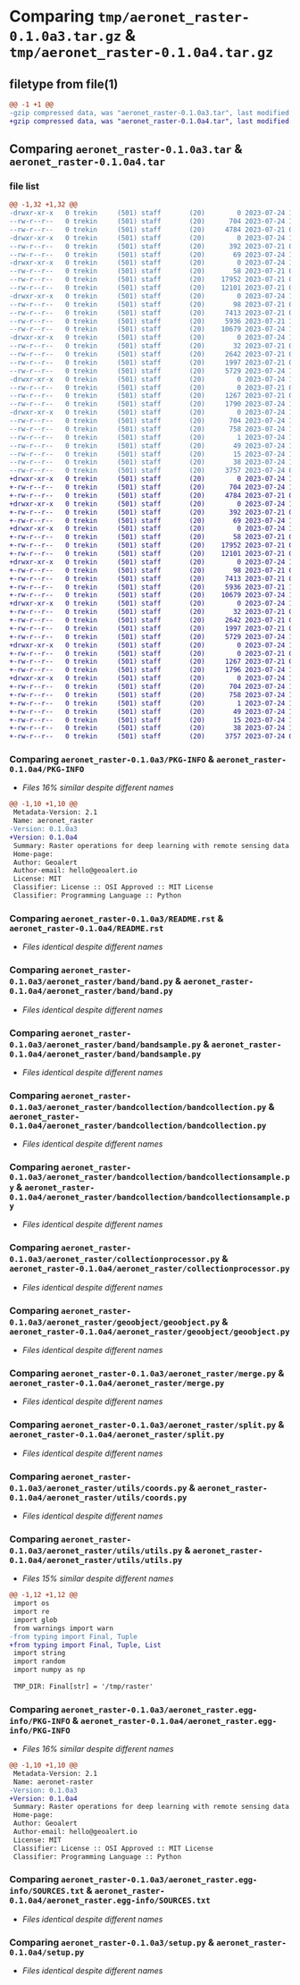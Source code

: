 # Comparing `tmp/aeronet_raster-0.1.0a3.tar.gz` & `tmp/aeronet_raster-0.1.0a4.tar.gz`

## filetype from file(1)

```diff
@@ -1 +1 @@
-gzip compressed data, was "aeronet_raster-0.1.0a3.tar", last modified: Mon Jul 24 13:13:24 2023, max compression
+gzip compressed data, was "aeronet_raster-0.1.0a4.tar", last modified: Mon Jul 24 13:30:39 2023, max compression
```

## Comparing `aeronet_raster-0.1.0a3.tar` & `aeronet_raster-0.1.0a4.tar`

### file list

```diff
@@ -1,32 +1,32 @@
-drwxr-xr-x   0 trekin     (501) staff       (20)        0 2023-07-24 13:13:24.549836 aeronet_raster-0.1.0a3/
--rw-r--r--   0 trekin     (501) staff       (20)      704 2023-07-24 13:13:24.548196 aeronet_raster-0.1.0a3/PKG-INFO
--rw-r--r--   0 trekin     (501) staff       (20)     4784 2023-07-21 05:30:39.000000 aeronet_raster-0.1.0a3/README.rst
-drwxr-xr-x   0 trekin     (501) staff       (20)        0 2023-07-24 13:13:24.535620 aeronet_raster-0.1.0a3/aeronet_raster/
--rw-r--r--   0 trekin     (501) staff       (20)      392 2023-07-21 05:30:39.000000 aeronet_raster-0.1.0a3/aeronet_raster/__init__.py
--rw-r--r--   0 trekin     (501) staff       (20)       69 2023-07-24 13:12:38.000000 aeronet_raster-0.1.0a3/aeronet_raster/__version__.py
-drwxr-xr-x   0 trekin     (501) staff       (20)        0 2023-07-24 13:13:24.541167 aeronet_raster-0.1.0a3/aeronet_raster/band/
--rw-r--r--   0 trekin     (501) staff       (20)       58 2023-07-21 05:30:39.000000 aeronet_raster-0.1.0a3/aeronet_raster/band/__init__.py
--rw-r--r--   0 trekin     (501) staff       (20)    17952 2023-07-21 05:30:39.000000 aeronet_raster-0.1.0a3/aeronet_raster/band/band.py
--rw-r--r--   0 trekin     (501) staff       (20)    12101 2023-07-21 05:30:39.000000 aeronet_raster-0.1.0a3/aeronet_raster/band/bandsample.py
-drwxr-xr-x   0 trekin     (501) staff       (20)        0 2023-07-24 13:13:24.543307 aeronet_raster-0.1.0a3/aeronet_raster/bandcollection/
--rw-r--r--   0 trekin     (501) staff       (20)       98 2023-07-21 05:30:39.000000 aeronet_raster-0.1.0a3/aeronet_raster/bandcollection/__init__.py
--rw-r--r--   0 trekin     (501) staff       (20)     7413 2023-07-21 05:30:39.000000 aeronet_raster-0.1.0a3/aeronet_raster/bandcollection/bandcollection.py
--rw-r--r--   0 trekin     (501) staff       (20)     5936 2023-07-21 14:48:40.000000 aeronet_raster-0.1.0a3/aeronet_raster/bandcollection/bandcollectionsample.py
--rw-r--r--   0 trekin     (501) staff       (20)    10679 2023-07-24 13:11:22.000000 aeronet_raster-0.1.0a3/aeronet_raster/collectionprocessor.py
-drwxr-xr-x   0 trekin     (501) staff       (20)        0 2023-07-24 13:13:24.544670 aeronet_raster-0.1.0a3/aeronet_raster/geoobject/
--rw-r--r--   0 trekin     (501) staff       (20)       32 2023-07-21 05:30:39.000000 aeronet_raster-0.1.0a3/aeronet_raster/geoobject/__init__.py
--rw-r--r--   0 trekin     (501) staff       (20)     2642 2023-07-21 05:30:39.000000 aeronet_raster-0.1.0a3/aeronet_raster/geoobject/geoobject.py
--rw-r--r--   0 trekin     (501) staff       (20)     1997 2023-07-21 05:30:39.000000 aeronet_raster-0.1.0a3/aeronet_raster/merge.py
--rw-r--r--   0 trekin     (501) staff       (20)     5729 2023-07-24 13:07:04.000000 aeronet_raster-0.1.0a3/aeronet_raster/split.py
-drwxr-xr-x   0 trekin     (501) staff       (20)        0 2023-07-24 13:13:24.546533 aeronet_raster-0.1.0a3/aeronet_raster/utils/
--rw-r--r--   0 trekin     (501) staff       (20)        0 2023-07-21 05:30:39.000000 aeronet_raster-0.1.0a3/aeronet_raster/utils/__init__.py
--rw-r--r--   0 trekin     (501) staff       (20)     1267 2023-07-21 05:30:39.000000 aeronet_raster-0.1.0a3/aeronet_raster/utils/coords.py
--rw-r--r--   0 trekin     (501) staff       (20)     1790 2023-07-24 13:11:22.000000 aeronet_raster-0.1.0a3/aeronet_raster/utils/utils.py
-drwxr-xr-x   0 trekin     (501) staff       (20)        0 2023-07-24 13:13:24.539034 aeronet_raster-0.1.0a3/aeronet_raster.egg-info/
--rw-r--r--   0 trekin     (501) staff       (20)      704 2023-07-24 13:13:24.000000 aeronet_raster-0.1.0a3/aeronet_raster.egg-info/PKG-INFO
--rw-r--r--   0 trekin     (501) staff       (20)      758 2023-07-24 13:13:24.000000 aeronet_raster-0.1.0a3/aeronet_raster.egg-info/SOURCES.txt
--rw-r--r--   0 trekin     (501) staff       (20)        1 2023-07-24 13:13:24.000000 aeronet_raster-0.1.0a3/aeronet_raster.egg-info/dependency_links.txt
--rw-r--r--   0 trekin     (501) staff       (20)       49 2023-07-24 13:13:24.000000 aeronet_raster-0.1.0a3/aeronet_raster.egg-info/requires.txt
--rw-r--r--   0 trekin     (501) staff       (20)       15 2023-07-24 13:13:24.000000 aeronet_raster-0.1.0a3/aeronet_raster.egg-info/top_level.txt
--rw-r--r--   0 trekin     (501) staff       (20)       38 2023-07-24 13:13:24.550073 aeronet_raster-0.1.0a3/setup.cfg
--rw-r--r--   0 trekin     (501) staff       (20)     3757 2023-07-24 06:59:44.000000 aeronet_raster-0.1.0a3/setup.py
+drwxr-xr-x   0 trekin     (501) staff       (20)        0 2023-07-24 13:30:39.545996 aeronet_raster-0.1.0a4/
+-rw-r--r--   0 trekin     (501) staff       (20)      704 2023-07-24 13:30:39.544285 aeronet_raster-0.1.0a4/PKG-INFO
+-rw-r--r--   0 trekin     (501) staff       (20)     4784 2023-07-21 05:30:39.000000 aeronet_raster-0.1.0a4/README.rst
+drwxr-xr-x   0 trekin     (501) staff       (20)        0 2023-07-24 13:30:39.531464 aeronet_raster-0.1.0a4/aeronet_raster/
+-rw-r--r--   0 trekin     (501) staff       (20)      392 2023-07-21 05:30:39.000000 aeronet_raster-0.1.0a4/aeronet_raster/__init__.py
+-rw-r--r--   0 trekin     (501) staff       (20)       69 2023-07-24 13:30:18.000000 aeronet_raster-0.1.0a4/aeronet_raster/__version__.py
+drwxr-xr-x   0 trekin     (501) staff       (20)        0 2023-07-24 13:30:39.537522 aeronet_raster-0.1.0a4/aeronet_raster/band/
+-rw-r--r--   0 trekin     (501) staff       (20)       58 2023-07-21 05:30:39.000000 aeronet_raster-0.1.0a4/aeronet_raster/band/__init__.py
+-rw-r--r--   0 trekin     (501) staff       (20)    17952 2023-07-21 05:30:39.000000 aeronet_raster-0.1.0a4/aeronet_raster/band/band.py
+-rw-r--r--   0 trekin     (501) staff       (20)    12101 2023-07-21 05:30:39.000000 aeronet_raster-0.1.0a4/aeronet_raster/band/bandsample.py
+drwxr-xr-x   0 trekin     (501) staff       (20)        0 2023-07-24 13:30:39.539547 aeronet_raster-0.1.0a4/aeronet_raster/bandcollection/
+-rw-r--r--   0 trekin     (501) staff       (20)       98 2023-07-21 05:30:39.000000 aeronet_raster-0.1.0a4/aeronet_raster/bandcollection/__init__.py
+-rw-r--r--   0 trekin     (501) staff       (20)     7413 2023-07-21 05:30:39.000000 aeronet_raster-0.1.0a4/aeronet_raster/bandcollection/bandcollection.py
+-rw-r--r--   0 trekin     (501) staff       (20)     5936 2023-07-21 14:48:40.000000 aeronet_raster-0.1.0a4/aeronet_raster/bandcollection/bandcollectionsample.py
+-rw-r--r--   0 trekin     (501) staff       (20)    10679 2023-07-24 13:11:22.000000 aeronet_raster-0.1.0a4/aeronet_raster/collectionprocessor.py
+drwxr-xr-x   0 trekin     (501) staff       (20)        0 2023-07-24 13:30:39.540766 aeronet_raster-0.1.0a4/aeronet_raster/geoobject/
+-rw-r--r--   0 trekin     (501) staff       (20)       32 2023-07-21 05:30:39.000000 aeronet_raster-0.1.0a4/aeronet_raster/geoobject/__init__.py
+-rw-r--r--   0 trekin     (501) staff       (20)     2642 2023-07-21 05:30:39.000000 aeronet_raster-0.1.0a4/aeronet_raster/geoobject/geoobject.py
+-rw-r--r--   0 trekin     (501) staff       (20)     1997 2023-07-21 05:30:39.000000 aeronet_raster-0.1.0a4/aeronet_raster/merge.py
+-rw-r--r--   0 trekin     (501) staff       (20)     5729 2023-07-24 13:07:04.000000 aeronet_raster-0.1.0a4/aeronet_raster/split.py
+drwxr-xr-x   0 trekin     (501) staff       (20)        0 2023-07-24 13:30:39.542466 aeronet_raster-0.1.0a4/aeronet_raster/utils/
+-rw-r--r--   0 trekin     (501) staff       (20)        0 2023-07-21 05:30:39.000000 aeronet_raster-0.1.0a4/aeronet_raster/utils/__init__.py
+-rw-r--r--   0 trekin     (501) staff       (20)     1267 2023-07-21 05:30:39.000000 aeronet_raster-0.1.0a4/aeronet_raster/utils/coords.py
+-rw-r--r--   0 trekin     (501) staff       (20)     1796 2023-07-24 13:27:46.000000 aeronet_raster-0.1.0a4/aeronet_raster/utils/utils.py
+drwxr-xr-x   0 trekin     (501) staff       (20)        0 2023-07-24 13:30:39.535404 aeronet_raster-0.1.0a4/aeronet_raster.egg-info/
+-rw-r--r--   0 trekin     (501) staff       (20)      704 2023-07-24 13:30:39.000000 aeronet_raster-0.1.0a4/aeronet_raster.egg-info/PKG-INFO
+-rw-r--r--   0 trekin     (501) staff       (20)      758 2023-07-24 13:30:39.000000 aeronet_raster-0.1.0a4/aeronet_raster.egg-info/SOURCES.txt
+-rw-r--r--   0 trekin     (501) staff       (20)        1 2023-07-24 13:30:39.000000 aeronet_raster-0.1.0a4/aeronet_raster.egg-info/dependency_links.txt
+-rw-r--r--   0 trekin     (501) staff       (20)       49 2023-07-24 13:30:39.000000 aeronet_raster-0.1.0a4/aeronet_raster.egg-info/requires.txt
+-rw-r--r--   0 trekin     (501) staff       (20)       15 2023-07-24 13:30:39.000000 aeronet_raster-0.1.0a4/aeronet_raster.egg-info/top_level.txt
+-rw-r--r--   0 trekin     (501) staff       (20)       38 2023-07-24 13:30:39.546212 aeronet_raster-0.1.0a4/setup.cfg
+-rw-r--r--   0 trekin     (501) staff       (20)     3757 2023-07-24 06:59:44.000000 aeronet_raster-0.1.0a4/setup.py
```

### Comparing `aeronet_raster-0.1.0a3/PKG-INFO` & `aeronet_raster-0.1.0a4/PKG-INFO`

 * *Files 16% similar despite different names*

```diff
@@ -1,10 +1,10 @@
 Metadata-Version: 2.1
 Name: aeronet_raster
-Version: 0.1.0a3
+Version: 0.1.0a4
 Summary: Raster operations for deep learning with remote sensing data. Based on Rasterio.
 Home-page: 
 Author: Geoalert
 Author-email: hello@geoalert.io
 License: MIT
 Classifier: License :: OSI Approved :: MIT License
 Classifier: Programming Language :: Python
```

### Comparing `aeronet_raster-0.1.0a3/README.rst` & `aeronet_raster-0.1.0a4/README.rst`

 * *Files identical despite different names*

### Comparing `aeronet_raster-0.1.0a3/aeronet_raster/band/band.py` & `aeronet_raster-0.1.0a4/aeronet_raster/band/band.py`

 * *Files identical despite different names*

### Comparing `aeronet_raster-0.1.0a3/aeronet_raster/band/bandsample.py` & `aeronet_raster-0.1.0a4/aeronet_raster/band/bandsample.py`

 * *Files identical despite different names*

### Comparing `aeronet_raster-0.1.0a3/aeronet_raster/bandcollection/bandcollection.py` & `aeronet_raster-0.1.0a4/aeronet_raster/bandcollection/bandcollection.py`

 * *Files identical despite different names*

### Comparing `aeronet_raster-0.1.0a3/aeronet_raster/bandcollection/bandcollectionsample.py` & `aeronet_raster-0.1.0a4/aeronet_raster/bandcollection/bandcollectionsample.py`

 * *Files identical despite different names*

### Comparing `aeronet_raster-0.1.0a3/aeronet_raster/collectionprocessor.py` & `aeronet_raster-0.1.0a4/aeronet_raster/collectionprocessor.py`

 * *Files identical despite different names*

### Comparing `aeronet_raster-0.1.0a3/aeronet_raster/geoobject/geoobject.py` & `aeronet_raster-0.1.0a4/aeronet_raster/geoobject/geoobject.py`

 * *Files identical despite different names*

### Comparing `aeronet_raster-0.1.0a3/aeronet_raster/merge.py` & `aeronet_raster-0.1.0a4/aeronet_raster/merge.py`

 * *Files identical despite different names*

### Comparing `aeronet_raster-0.1.0a3/aeronet_raster/split.py` & `aeronet_raster-0.1.0a4/aeronet_raster/split.py`

 * *Files identical despite different names*

### Comparing `aeronet_raster-0.1.0a3/aeronet_raster/utils/coords.py` & `aeronet_raster-0.1.0a4/aeronet_raster/utils/coords.py`

 * *Files identical despite different names*

### Comparing `aeronet_raster-0.1.0a3/aeronet_raster/utils/utils.py` & `aeronet_raster-0.1.0a4/aeronet_raster/utils/utils.py`

 * *Files 15% similar despite different names*

```diff
@@ -1,12 +1,12 @@
 import os
 import re
 import glob
 from warnings import warn
-from typing import Final, Tuple
+from typing import Final, Tuple, List
 import string
 import random
 import numpy as np
 
 TMP_DIR: Final[str] = '/tmp/raster'
```

### Comparing `aeronet_raster-0.1.0a3/aeronet_raster.egg-info/PKG-INFO` & `aeronet_raster-0.1.0a4/aeronet_raster.egg-info/PKG-INFO`

 * *Files 16% similar despite different names*

```diff
@@ -1,10 +1,10 @@
 Metadata-Version: 2.1
 Name: aeronet-raster
-Version: 0.1.0a3
+Version: 0.1.0a4
 Summary: Raster operations for deep learning with remote sensing data. Based on Rasterio.
 Home-page: 
 Author: Geoalert
 Author-email: hello@geoalert.io
 License: MIT
 Classifier: License :: OSI Approved :: MIT License
 Classifier: Programming Language :: Python
```

### Comparing `aeronet_raster-0.1.0a3/aeronet_raster.egg-info/SOURCES.txt` & `aeronet_raster-0.1.0a4/aeronet_raster.egg-info/SOURCES.txt`

 * *Files identical despite different names*

### Comparing `aeronet_raster-0.1.0a3/setup.py` & `aeronet_raster-0.1.0a4/setup.py`

 * *Files identical despite different names*


